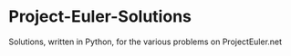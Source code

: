 # Project-Euler-Solutions
Solutions, written in Python, for the various problems on ProjectEuler.net
